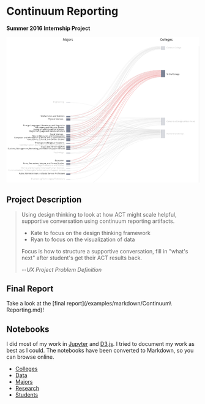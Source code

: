 Continuum Reporting
===

**Summer 2016 Internship Project**


![Example: Colleges & Majors](/examples/sankey-colleges/sankey-college.png)

## Project Description

> Using design thinking to look at how ACT might scale helpful, supportive conversation  using continuum reporting artifacts.
> - Kate to focus on the design thinking framework
> - Ryan to focus on the visualization of data
>
> Focus is how to structure a supportive conversation, fill in "what's next" after student's get their ACT results back.
>
> --<cite>UX Project Problem Definition</cite>

## Final Report

Take a look at the [final report](/examples/markdown/Continuum\ Reporting.md)!

## Notebooks

I did most of my work in [Jupyter](http://jupyter.org/) and [D3.js](https://d3js.org/). I tried to document my work as best as I could. The notebooks have been converted to Markdown, so you can browse online.
  - [Colleges](/examples/markdown/colleges.md)
  - [Data](/examples/markdown/data.md)
  - [Majors](/examples/markdown/majors.md)
  - [Research](/examples/markdown/research.md)
  - [Students](/examples/markdown/students.md)
